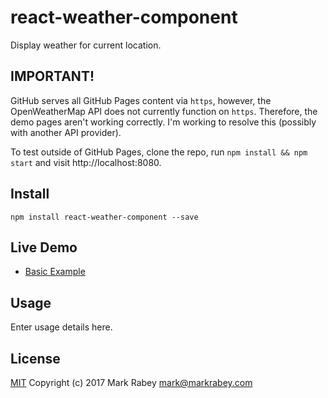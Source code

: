 # react-weather-component
Display weather for current location.

## IMPORTANT!
GitHub serves all GitHub Pages content via `https`, however, the OpenWeatherMap API does not currently function on `https`. Therefore, the demo pages aren't working correctly. I'm working to resolve this (possibly with another API provider).

To test outside of GitHub Pages, clone the repo, run `npm install && npm start` and visit http://localhost:8080.

## Install
```shell
npm install react-weather-component --save
```

## Live Demo
* <a href="//Opentrace.github.io/react-weather-component" target="_blank">Basic Example</a>

## Usage
Enter usage details here.

## License
[MIT](http://mit-license.org) Copyright (c) 2017 Mark Rabey <mark@markrabey.com>
